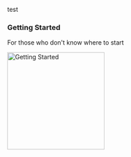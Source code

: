 test


### Getting Started
For those who don't know where to start

[<img width="223" alt="Getting Started" src="https://github.com/AshTheDeveloper/Ethereal/assets/97385822/847ae102-c457-4eb4-9f05-567692fe8789">](https://google.com)

